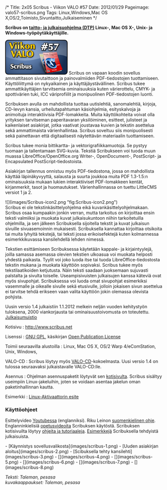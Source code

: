 /*
Title: 2x05 Scribus - Viikon VALO #57
Date: 2012/01/29
Pageimage: valo57-scribus.png
Tags: Linux,Windows,Mac OS X,OS/2,Toimisto,Sivuntaitto,Julkaiseminen
*/

**Scribus on [taitto- ja julkaisuohjelma
(DTP)](http://fi.wikipedia.org/wiki/Julkaisuohjelma) Linux-, Mac OS X-,
Unix- ja Windows-työpöytäkäyttäjille.**

![](images/valo57-scribus.png "fig:valo57-scribus.png") Scribus on vapaan
koodin sovellus ammattitason sivutaittoon ja painovalmiiden
PDF-tiedostojen tuottamiseen. Käyttöliittymä on nykyaikainen ja
käyttäjäystävällinen. Scribus tukee ammattikäyttäjien tarvitsemia
ominaisuuksia kuten värierottelu, CMYK- ja spottivärien tuki, ICC
väriprofiilit ja monipuolinen PDF-tiedostojen luonti.

Scribuksen avulla on mahdollista tuottaa uutislehtiä, sanomalehtiä,
kirjoja, CD-levyn kansia, urheilutapahtuman käsiohjelmia, esityskalvoja
ja animoituja interaktiivisia PDF-lomakkeita. Muita käyttökohteita
voivat olla yrityksen tarvitseman paperitavaran yksilöiminen, esitteet,
julisteet ja kaikenlaiset asiakirjat, jotka vaativat joustavaa kuvien ja
tekstin asettelua sekä ammattimaista värienhallintaa. Scribus soveltuu
siis monipuolisesti sekä painettavan että digitaalisesti näytettävän
materiaalin tuottamiseen.

Scribus tukee monia bittikartta- ja vektorigrafiikkamuotoja. Se pystyy
tuomaan ja tallentamaan SVG-kuvia. Tekstiä Scribukseen voi tuoda muun
muassa LibreOffice/OpenOffice.org Writer-, OpenDocument-, PostScript- ja
Encapsulated PostScript-tiedostoista.

Asiakirjan tallennus onnistuu myös PDF-tiedostona, jossa on mahdollista
käyttää läpinäkyvyyttä, salausta ja suurta joukkoa muita PDF 1.3-1.5:n
ominaisuuksia mukaan lukien interaktiiviset PDF-lomakkeen kentät,
kirjanmerkit, tasot ja huomautukset. Värienhallinnassa on tuettu
LittleCMS versiot 1 ja 2.

<div class="rightimage" markdown="1">
![](images/Scribus-icon2.png "fig:Scribus-icon2.png")
</div>
Scribus ei ole tekstinkäsittelyohjelma eikä kuvankäsittelyohjelmakaan.
Scribus osaa kumpaakin jonkin verran, mutta tarkoitus on kirjoittaa
ensin teksti valmiiksi ja muokata kuvat julkaisukuntoon niihin
tarkoitetuilla ohjelmilla, ja sen jälkeen Scribuksella sijoitella
tekstit ja kuvat julkaisun sivuille sivuasemoinnin mukaisesti.
Scribuksella kannattaa kirjoittaa otsikoita tai muita lyhyitä tekstejä,
tai teksti jossa erikoisefektejä kuten kolmannessa esimerkkikuvassa
kansilehdellä lehden nimessä.

Tekstien esittämiseen Scribuksessa käytetään kappale- ja kirjaintyylejä,
joilla samassa asemassa olevien tekstien ulkoasua voi muokata helposti
yhdestä paikasta. Tyylit voi joko luoda itse tai tuoda
LibreOffice-tiedostosta tekstin mukana ja muokata käyttöön sopivaksi.
Scribus tukee myös tekstilaatikoiden ketjutusta. Näin teksti saadaan
juoksemaan sujuvasti palstalta ja sivulta toiselle. Useampisivuisten
julkaisujen kanssa käteviä ovat myös sivupohjat. Scribuksessa voi luoda
omat sivupohjat esimerkiksi vasemmalle ja oikealle sivulle sekä
etusivulle, jolloin jokaisen sivun asettelua ei tarvitse tehdä erikseen
vaan valita käyttöön jokin olemassa olevista pohjista.

Uusin versio 1.4 julkaistiin 1.1.2012 melkein neljän vuoden kehitystyön
tuloksena, 2000 viankorjausta tai ominaisuustoivomusta on toteutettu.
[Julkaisumuistio](http://wiki.scribus.net/canvas/1.4.0_Release)

Kotisivu
:   <http://www.scribus.net>

Lisenssi
:   [GNU GPL](GNU_GPL), käsikirjan [Open Publication
    License](http://www.opencontent.org/openpub/)

Toimii seuraavilla alustoilla
:   Linux, Mac OS X, OS/2 Warp 4/eComStation, Unix, Windows,

VALO-CD
:   Scribus löytyy myös
    [VALO-CD](http://www.valo-cd.fi/ilmainen_scribus)-kokoelmasta. Uusi
    versio 1.4 on tulossa seuraavaksi julkaistavalle VALO-CD:lle.

Asennus
:   Ohjelman asennuspaketit löytyvät sen
    [kotisivulta](http://wiki.scribus.net/canvas/Download). Scribus
    sisältyy useimpiin Linux-jakeluihin, joten se voidaan asentaa
    jakelun oman paketinhallinnan kautta.

Esimerkki
:   [Linux-Aktivaattorin
    esite](http://viikonvalo.fi/files/la-esite-20120128.pdf)

### Käyttöohjeet

Esittelyvideo [Youtubessa](http://www.youtube.com/watch?v=SAicUk-p0lU)
(englanniksi). Riku Leinon [suomenkielinen
ohje](http://blogi.tsoots.fi/2008/05/scribus-opas-loytyy-nyt-taalta.html).
Englanninkielisiä
[opetusvideoita](http://showmedo.com/videotutorials/series?name=NfUrduNov)
Scribuksen käytöstä. Scribuksen kotisivuilta löytyy [ohjeita ja
tutoriaaleja](http://docs.scribus.net/).
[Esimerkkejä](http://wiki.scribus.net/canvas/Success_stories)
Scribuksella tehdyistä julkaisuista.

<div class="psgallery" markdown="1">
-   [Käynnistys sovellusvalikosta](images/scribus-1.png)
-   [Uuden asiakirjan aloitus](images/scribus-2.png)
-   [Scibuksella tehty kansilehti](images/scribus-3.png)
-   [](images/scribus-4.png)
-   [](images/scribus-5.png)
-   [](images/scribus-6.png)
-   [](images/scribus-7.png)
-   [](images/scribus-8.png)
</div>

*Teksti: Taleman, pesasa* <br />
*kuvakaappaukset: Taleman, pesasa*
